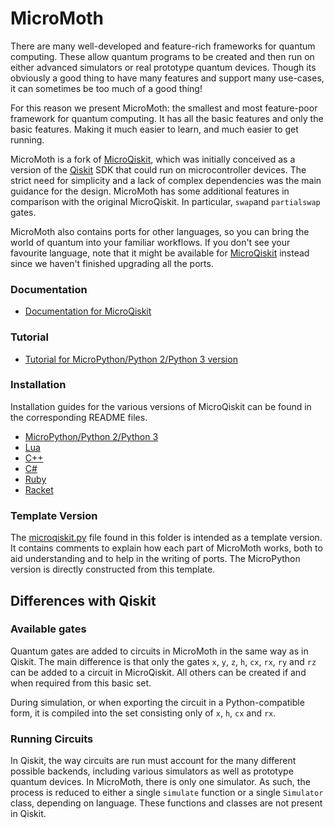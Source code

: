 # MicroMoth

There are many well-developed and feature-rich frameworks for quantum computing. These allow quantum programs to be created and then run on either advanced simulators or real prototype quantum devices. Though its obviously a good thing to have many features and support many use-cases, it can sometimes be too much of a good thing!

For this reason we present MicroMoth: the smallest and most feature-poor framework for quantum computing. It has all the basic features and only the basic features. Making it much easier to learn, and much easier to get running.

MicroMoth is a fork of [MicroQiskit](https://github.com/qiskit-community/MicroQiskit), which was initially conceived as a version of the [Qiskit](https://www.ibm.com/quantum/qiskit) SDK that could run on microcontroller devices. The strict need for simplicity and a lack of complex dependencies was the main guidance for the design. MicroMoth has some additional features in comparison with the original MicroQiskit. In particular, `swap`and `partialswap` gates.

MicroMoth also contains ports for other languages, so you can bring the world of quantum into your familiar workflows. If you don't see your favourite language, note that it might be available for [MicroQiskit](https://github.com/moth-quantum/MicroMoth/versions/update_required) instead since we haven't finished upgrading all the ports.


### Documentation

* [Documentation for MicroQiskit](https://microqiskit.readthedocs.io/en/latest/#)

### Tutorial

* [Tutorial for MicroPython/Python 2/Python 3 version](versions/MicroPython/tutorials/index.ipynb)

### Installation

Installation guides for the various versions of MicroQiskit can be found in the corresponding README files.

* [MicroPython/Python 2/Python 3](versions/MicroPython/README.md)
* [Lua](versions/Lua/README.md)
* [C++](versions/C++/README.md)
* [C#](versions/C%23/README.md)
* [Ruby](versions/Ruby/README.md)
* [Racket](versions/Racket/README.org)


### Template Version

The [microqiskit.py](microqiskit.py) file found in this folder is intended as a template version. It contains comments to explain how each part of MicroMoth works, both to aid understanding and to help in the writing of ports. The MicroPython version is directly constructed from this template.

## Differences with Qiskit

### Available gates

Quantum gates are added to circuits in MicroMoth in the same way as in Qiskit. The main difference is that only the gates `x`, `y`, `z`, `h`, `cx`, `rx`, `ry` and `rz` can be added to a circuit in MicroQiskit. All others can be created if and when required from this basic set.

During simulation, or when exporting the circuit in a Python-compatible form, it is compiled into the set consisting only of `x`, `h`, `cx` and `rx`.

### Running Circuits

In Qiskit, the way circuits are run must account for the many different possible backends, including various simulators as well as prototype quantum devices. In MicroMoth, there is only one simulator. As such, the process is reduced to either a single `simulate` function or a single `Simulator` class, depending on language. These functions and classes are not present in Qiskit.

